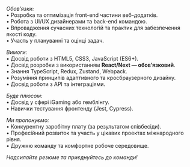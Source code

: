 _Обов’язки:_  
• Розробка та оптимізація front-end частини веб-додатків.  
• Робота з UI/UX дизайнерами та back-end командою.  
• Впровадження сучасних технологій та практик для забезпечення якості коду.  
• Участь у плануванні та оцінці задач.

_Вимоги:_  
• Досвід роботи з HTML5, CSS3, JavaScript (ES6+).  
• Досвід розробки з використанням **React/Next — обов’язковий**.  
• Знання TypeScript, Redux, Zustand, Webpack.  
• Розуміння принципів адаптивного та кросбраузерного дизайну.  
• Досвід роботи з API та інтеграціями.

_Буде плюсом:_  
• Досвід у сфері iGaming або гемблінгу.  
• Навички тестування фронтенду (Jest, Cypress).

_Ми пропонуємо:_  
• Конкурентну заробітну плату (за результатом співбесіди).  
• Професійний розвиток та участь у цікавих проектах міжнародного рівня.  
• Дружню команду та комфортне робоче середовище.  
  
_Надсилайте резюме та приєднуйтесь до команди!_